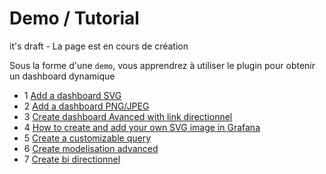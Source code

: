  
# Demo / Tutorial

it's draft - La page est en cours de création

Sous la forme d'une `demo`, vous apprendrez à utiliser le plugin pour obtenir un dashboard dynamique



- 1 [Add a dashboard SVG](tutorial1.md)
- 2 [Add a dashboard PNG/JPEG](tutorial2.md)
- 3 [Create dashboard Avanced with link directionnel](tutorial3.md)
- 4 [How to create and add your own SVG image in Grafana](tutorial4.md)
- 5 [Create a customizable query](tutorial5.md)
- 6 [Create modelisation advanced](tutorial6.md)
- 7 [Create bi directionnel](tutorial7.md)
